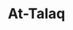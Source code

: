 ---
title: "At-Talaq"
arabic: "الطلاق"
no: 65
arabic_no: ٦٥
ayah: 12
slug: at-talaq
prev: at-tagabun
next: at-tahrim
---